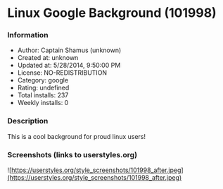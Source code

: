 # Linux Google Background (101998)

### Information
- Author: Captain Shamus (unknown)
- Created at: unknown
- Updated at: 5/28/2014, 9:50:00 PM
- License: NO-REDISTRIBUTION
- Category: google
- Rating: undefined
- Total installs: 237
- Weekly installs: 0


### Description
This is a cool background for proud linux users!


### Screenshots (links to userstyles.org)
![https://userstyles.org/style_screenshots/101998_after.jpeg](https://userstyles.org/style_screenshots/101998_after.jpeg)


